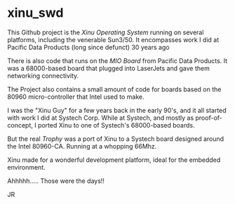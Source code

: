 # xinu_swd
This Github project is the *Xinu Operating System* running on several platforms,
including the venerable Sun3/50.   It encompasses work I did at
Pacific Data Products (long since defunct) 30 years ago

There is also code that runs on the *MIO Board* from Pacific Data Products.
It was a 68000-based board that plugged into LaserJets and gave them
networking connectivity.

The Project also contains a small amount of code for boards based on the
80960 micro-controller that Intel used to make.

I was the "Xinu Guy" for a few years back in the early 90's, and it all
started with work I did at Systech Corp.   While at Systech, and mostly
as proof-of-concept, I ported Xinu to one of Systech's 68000-based boards.

But the real *Trophy* was a port of Xinu to a Systech board designed
around the Intel 80960-CA.    Running at a whopping 66Mhz.

Xinu made for a wonderful development platform, ideal for the embedded
environment.

Ahhhhh..... Those were the days!!

JR



